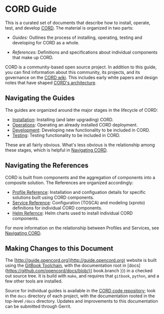 # CORD Guide

This is a curated set of documents that describe how to install, operate, test,
and develop [CORD](https://www.opennetworking.org/cord/).
The material is organized in two parts:

* *Guides:* Outlines the process of installing, operating, testing and
   developing for CORD as a whole.

* *References:* Definitions and specifications about individual
   components that make up CORD.

CORD is a community-based open source project. In addition to this guide, you
can find information about this community, its projects, and its governance on
the [CORD wiki](https://wiki.opencord.org). This includes early white papers
and design notes that have shaped [CORD's
architecture](https://wiki.opencord.org/display/CORD/Documentation).

## Navigating the Guides

The guides are organized around the major stages in the lifecycle of CORD:

* [Installation](README.md): Installing (and later upgrading) CORD.
* [Operations](operating_cord/operating_cord.md): Operating an already
  installed CORD deployment.
* [Development](developer/developer.md): Developing new functionality
  to be included in CORD.
* [Testing](cord-tester/README.md): Testing functionality to be
 included in CORD.

These are all fairly obvious. What's less obvious is the relationship among
these stages, which is helpful in [Navigating CORD](navigate.md).

## Navigating the References

CORD is built from components and the aggregation of components into a
composite solution. The References are organized accordingly:

* [Profile Reference](profiles/intro.md): Installation and
  configuation details for specific solutions built using CORD
  components.
* [Service Reference](operating_cord/services.md): Configuration
   (TOSCA) and modeling (xproto) definitions for individual CORD
   components.
* [Helm Refernce](charts/helm.md): Helm charts used to install
   individual CORD components.

For more information on the relationship between Profiles and
Services, see [Navigating CORD](navigate.md).

## Making Changes to this Document

The [http://guide.opencord.org](http://guide.opencord.org) website is built
using the [GitBook Toolchain](https://toolchain.gitbook.com/), with the
documentation root in
[docs](https://github.com/opencord/docs/blob/{{ book.branch }}) in a
checked out source tree.  It is build with `make`, and requires that `gitbook`,
`python`, and a few other tools are installed.

Source for individual guides is available in the [CORD code
repository](https://gerrit.opencord.org); look in the `docs` directory of each
project, with the documentation rooted in the top-level `/docs`
directory. Updates and improvements to this documentation can be
submitted through Gerrit.
